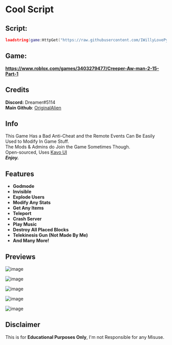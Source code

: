 # Cool Script
## Script:  
```lua
loadstring(game:HttpGet("https://raw.githubusercontent.com/IWillyLovePython/roblox/main/main.lua"))()
```

## Game:
**https://www.roblox.com/games/3403279477/Creeper-Aw-man-2-15-Part-1**

## Credits
**Discord:** Dreamer#5114  
**Main Github**: [OriginalAlien](https://github.com/OriginalAlien)  

## Info
This Game Has a Bad Anti-Cheat and the Remote Events Can Be Easily Used to Modify In Game Stuff.  
The Mods & Admins do Join the Game Sometimes Though.  
Open-sourced, Uses [Kavo UI](https://xheptcofficial.gitbook.io/kavo-library/)  
***Enjoy.***

## Features
- **Godmode**
- **Invisible**
- **Explode Users**
- **Modify Any Stats**
- **Get Any Items**
- **Teleport**
- **Crash Server**
- **Play Music**
- **Destroy All Placed Blocks**
- **Telekinesis Gun (Not Made By Me)**
- **And Many More!**

## Previews


![image](https://user-images.githubusercontent.com/104280094/166957132-ea5d9d2f-e882-4ead-9bf7-6f09fa7dc2ee.png)  

![image](https://user-images.githubusercontent.com/104280094/166957175-89d0d0f9-eb7b-4847-bbaf-834e9cdc8724.png)  

![image](https://user-images.githubusercontent.com/104280094/166957225-dce7309c-6c9b-4217-ac7f-4366b94ef092.png)  

![image](https://user-images.githubusercontent.com/104280094/166957355-2bdee9f3-9280-4164-803f-fcf6bb7aaceb.png)  

![image](https://user-images.githubusercontent.com/104280094/166957389-c7afb831-0af5-46fc-9926-aafa0187927b.png)  

## Disclaimer
This is for **Educational Purposes Only**, I'm not Responsible for any Misuse.
